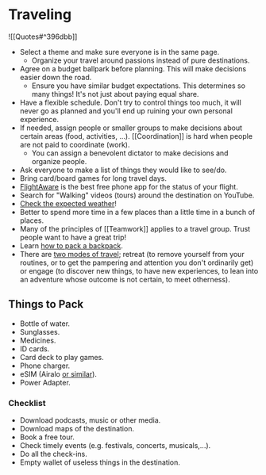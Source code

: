 # Traveling

![[Quotes#^396dbb]]

- Select a theme and make sure everyone is in the same page.
  - Organize your travel around passions instead of pure destinations.
- Agree on a budget ballpark before planning. This will make decisions easier down the road.
  - Ensure you have similar budget expectations. This determines so many things! It's not just about paying equal share.
- Have a flexible schedule. Don't try to control things too much, it will never go as planned and you'll end up ruining your own personal experience.
- If needed, assign people or smaller groups to make decisions about certain areas (food, activities, ...). [[Coordination]] is hard when people are not paid to coordinate (work).
  - You can assign a benevolent dictator to make decisions and organize people.
- Ask everyone to make a list of things they would like to see/do.
- Bring card/board games for long travel days.
- [FlightAware](https://www.flightaware.com/) is the best free phone app for the status of your flight.
- Search for "Walking" videos (tours) around the destination on YouTube.
- [Check the expected weather](https://weatherspark.com/)!
- Better to spend more time in a few places than a little time in a bunch of places.
- Many of the principles of [[Teamwork]] applies to a travel group. Trust people want to have a great trip!
- Learn [how to pack a backpack](https://australianhiker.com.au/advice/how-to-pack-a-backpack-a-beginners-guide/).
- There are [two modes of travel](https://kk.org/thetechnium/50-years-of-travel-tips/); retreat (to remove yourself from your routines, or to get the pampering and attention you don't ordinarily get) or engage (to discover new things, to have new experiences, to lean into an adventure whose outcome is not certain, to meet otherness).

## Things to Pack

- Bottle of water.
- Sunglasses.
- Medicines.
- ID cards.
- Card deck to play games.
- Phone charger.
- eSIM (Airalo [or similar](https://esimdb.com/)).
- Power Adapter.

### Checklist

- Download podcasts, music or other media.
- Download maps of the destination.
- Book a free tour.
- Check timely events (e.g. festivals, concerts, musicals,...).
- Do all the check-ins.
- Empty wallet of useless things in the destination.
